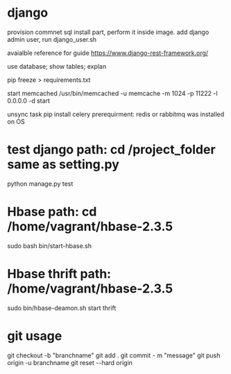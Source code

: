 # django
provision commnet sql install part, perform it inside image.
add django admin user, run django_user.sh

avaialble reference for guide
https://www.django-rest-framework.org/

use database;
show tables;
explan

pip freeze > requirements.txt 

start memcached
/usr/bin/memcached -u memcache -m 1024 -p 11222 -l 0.0.0.0 -d start

unsync task
pip install celery
prerequirment: redis or rabbitmq was installed on OS

# test django     path: cd /project_folder same as setting.py
python manage.py test

# Hbase       path: cd /home/vagrant/hbase-2.3.5
sudo bash bin/start-hbase.sh
# Hbase thrift     path:  /home/vagrant/hbase-2.3.5
sudo bin/hbase-deamon.sh start thrift

# git usage
git checkout -b "branchname"
git add .
git commit - m "message"
git push origin -u branchname
git reset --hard origin

